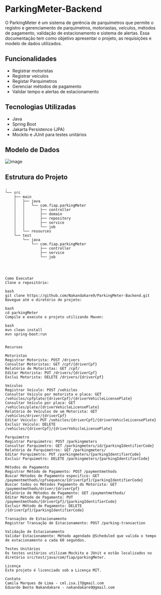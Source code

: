 # ParkingMeter-Backend

O ParkingMeter é um sistema de gerência de parquimetros que permite o registro e gerenciamento de parquimetros, motoriastas, veículos, métodos de pagamento, validação de estacionamento e sistema de alertas.
Essa documentação tem como objetivo apresentar o projeto, as requisições e modelo de dados utilizados. 

## Funcionalidades

- Registrar motoristas
- Registrar veículos
- Registar Parquimetros
- Gerenciar métodos de pagamento
- Validar tempo e alertas de estacionamento

## Tecnologias Utilizadas

- Java
- Spring Boot
- Jakarta Persistence (JPA)
- Mockito e JUnit para testes unitários

## Modelo de Dados
![image](https://github.com/user-attachments/assets/47633dc8-d0a3-42cd-9973-deb4698c1e71)


## Estrutura do Projeto

```plaintext
.
└── src
    ├── main
    │   ├── java
    │   │   └── com.fiap.parkingMeter
    │   │       ├── controller
    │   │       ├── domain
    │   │       ├── repository
    │   │       ├── service
    │   │       └── job
    │   └── resources
    └── test
        └── java
            └── com.fiap.parkingMeter
                ├── controller
                ├── service
                └── job




Como Executar
Clone o repositório:

bash
git clone https://github.com/Nakandakare9/ParkingMeter-Backend.git
Navegue até o diretório do projeto:

bash
cd parkingMeter
Compile e execute o projeto utilizando Maven:

bash
mvn clean install
mvn spring-boot:run


Recursos

Motoristas
Registrar Motorista: POST /drivers
Consultar Motoristas: GET /cpf/{driverCpf}
Relatório de Motoristas: GET /cpf/
Editar Motorista: PUT /drivers/{driverCpf}
Exclui Motorista: DELETE /drivers/{driverCpf}

Veículos
Registrar Veículo: POST /vehicles
Consultar Veículo por motorista e placa: GET /vehicles/cpfplate/{driverCpf}/{driverVehicleLicensePlate}
Consultar Veículo por placa: GET /vehicles/plate/{driverVehicleLicensePlate}
Relatório de Veículos de um Motorista: GET /vehicles/driver/{driverCpf}
Editar Veículo: PUT /vehicles/{driverCpf}/{driverVehicleLicensePlate}
Excluir Veículo: DELETE /vehicles/{driverCpf}/{driverVehicleLicensePlate}

Parquimetro
Registrar Parquimetro: POST /parkingmeters
Consultar Parquimetro: GET /parkingmeters/id/{parkingIdentifierCode}
Relatório de Parquimetros: GET /parkingmeters/
Editar Parquimetro: PUT /parkingmeters/{parkingIdentifierCode}
Excluir Parquimetro: DELETE /parkingmeters/{parkingIdentifierCode}

Métodos de Pagamento
Registrar Método de Pagamento: POST /paymentmethods
Buscar Métodos de Pagamento especifico: GET /paymentmethods/cpfsequence/{driverCpf}/{parkingIdentifierCode}
Buscar todos os Métodos Pagamento do Motorista: GET /paymentmethods/driver/{driverCpf}
Relatório de Métodos de Pagamento: GET /paymentmethods/
Editar Método de Pagamento: PUT /paymentmethods/{driverCpf}/{parkingIdentifierCode}
Excluir Método de Pagamento: DELETE /{driverCpf}/{parkingIdentifierCode}

Transações de Estacionamento
Registrar Transação de Estacionamento: POST /parking-transaction

Validação de Estacionamento
Validar Estacionamento: Método agendado @Scheduled que valida o tempo de estacionamento a cada 60 segundos.

Testes Unitários
Os testes unitários utilizam Mockito e JUnit e estão localizados no diretório src/test/java/com/fiap/parkingMeter.

Licença
Este projeto é licenciado sob a Licença MIT.

Contato
Camila Marques de Lima - cml.isa.17@gmail.com
Eduardo Bento Nakandakare - nakandakare9@gmail.com
